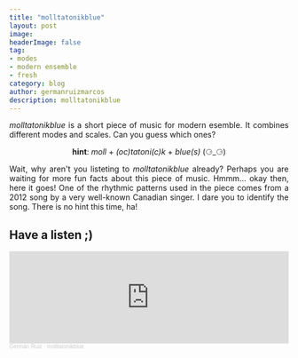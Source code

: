 ```yaml
---
title: "molltatonikblue"
layout: post
image:  
headerImage: false
tag:
- modes
- modern ensemble
- fresh
category: blog
author: germanruizmarcos
description: molltatonikblue
---
```


<p style='text-align: justify;'><em>molltatonikblue</em> is a short piece of music for modern esemble. It combines different modes and scales. Can you guess which ones?</p>

<p style='text-align: center;'><b>hint</b>: <em>moll</em> + <em>(oc)tatoni(c)k</em> + <em>blue(s)</em> (⚆_⚆)</p>

<p style='text-align: justify;'>Wait, why aren't you listeting to <em>molltatonikblue</em> already? Perhaps you are waiting for more fun facts about this piece of music. Hmmm... okay then, here it goes! One of the rhythmic patterns used in the piece comes from a 2012 song by a very well-known Canadian singer. I dare you to identify the song. There is no hint this time, ha!</p> 



## Have a listen ;)

<iframe width="100%" height="166" scrolling="no" frameborder="no" allow="autoplay" src="https://w.soundcloud.com/player/?url=https%3A//api.soundcloud.com/tracks/1299408385%3Fsecret_token%3Ds-kMUB15aODRF&color=%2318db37&auto_play=false&hide_related=false&show_comments=true&show_user=true&show_reposts=false&show_teaser=true"></iframe><div style="font-size: 10px; color: #cccccc;line-break: anywhere;word-break: normal;overflow: hidden;white-space: nowrap;text-overflow: ellipsis; font-family: Interstate,Lucida Grande,Lucida Sans Unicode,Lucida Sans,Garuda,Verdana,Tahoma,sans-serif;font-weight: 100;"><a href="https://soundcloud.com/german-ruiz-115551229" title="Germán Ruiz" target="_blank" style="color: #cccccc; text-decoration: none;">Germán Ruiz</a> · <a href="https://soundcloud.com/german-ruiz-115551229/molltatonikblue/s-kMUB15aODRF" title="molltatonikblue" target="_blank" style="color: #cccccc; text-decoration: none;">molltatonikblue</a></div>